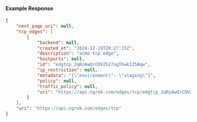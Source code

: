 <!-- Code generated for API Clients. DO NOT EDIT. -->

#### Example Response

```json
{
	"next_page_uri": null,
	"tcp_edges": [
		{
			"backend": null,
			"created_at": "2024-12-19T20:27:15Z",
			"description": "acme tcp edge",
			"hostports": null,
			"id": "edgtcp_2qRzAwQrCOVZS27agThwk1Z5Bqw",
			"ip_restriction": null,
			"metadata": "{\"environment\": \"staging\"}",
			"policy": null,
			"traffic_policy": null,
			"uri": "https://api.ngrok.com/edges/tcp/edgtcp_2qRzAwQrCOVZS27agThwk1Z5Bqw"
		}
	],
	"uri": "https://api.ngrok.com/edges/tcp"
}
```
